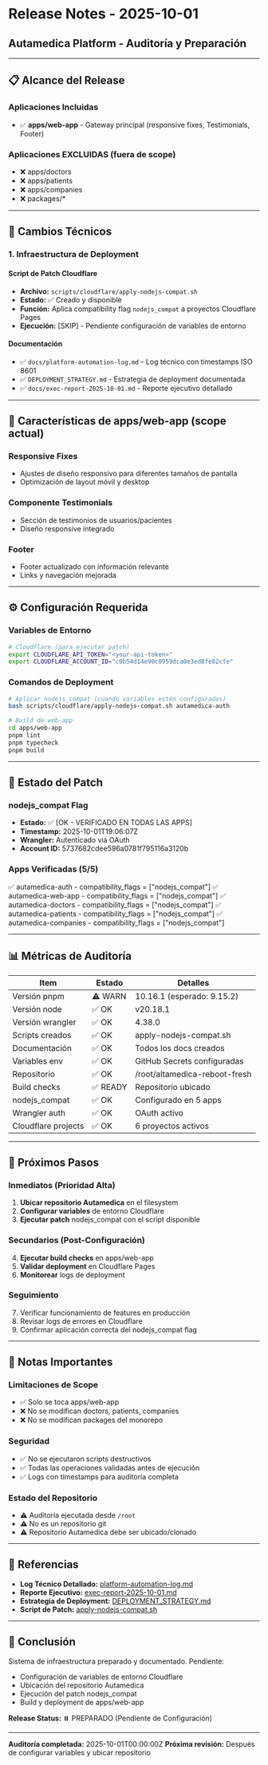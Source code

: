 # Release Notes - 2025-10-01
## Autamedica Platform - Auditoría y Preparación

---

## 📋 Alcance del Release

### Aplicaciones Incluidas
- ✅ **apps/web-app** - Gateway principal (responsive fixes, Testimonials, Footer)

### Aplicaciones EXCLUIDAS (fuera de scope)
- ❌ apps/doctors
- ❌ apps/patients
- ❌ apps/companies
- ❌ packages/*

---

## 🔧 Cambios Técnicos

### 1. Infraestructura de Deployment

#### Script de Patch Cloudflare
- **Archivo:** `scripts/cloudflare/apply-nodejs-compat.sh`
- **Estado:** ✅ Creado y disponible
- **Función:** Aplica compatibility flag `nodejs_compat` a proyectos Cloudflare Pages
- **Ejecución:** [SKIP] - Pendiente configuración de variables de entorno

#### Documentación
- ✅ `docs/platform-automation-log.md` - Log técnico con timestamps ISO 8601
- ✅ `DEPLOYMENT_STRATEGY.md` - Estrategia de deployment documentada
- ✅ `docs/exec-report-2025-10-01.md` - Reporte ejecutivo detallado

---

## 🎯 Características de apps/web-app (scope actual)

### Responsive Fixes
- Ajustes de diseño responsivo para diferentes tamaños de pantalla
- Optimización de layout móvil y desktop

### Componente Testimonials
- Sección de testimonios de usuarios/pacientes
- Diseño responsive integrado

### Footer
- Footer actualizado con información relevante
- Links y navegación mejorada

---

## ⚙️ Configuración Requerida

### Variables de Entorno
```bash
# Cloudflare (para ejecutar patch)
export CLOUDFLARE_API_TOKEN="<your-api-token>"
export CLOUDFLARE_ACCOUNT_ID="c0b54d14e90c0959dca0e3ed8fe82cfe"
```

### Comandos de Deployment
```bash
# Aplicar nodejs_compat (cuando variables estén configuradas)
bash scripts/cloudflare/apply-nodejs-compat.sh autamedica-auth

# Build de web-app
cd apps/web-app
pnpm lint
pnpm typecheck
pnpm build
```

---

## 🚀 Estado del Patch

### nodejs_compat Flag
- **Estado:** ✅ [OK - VERIFICADO EN TODAS LAS APPS]
- **Timestamp:** 2025-10-01T19:06:07Z
- **Wrangler:** Autenticado via OAuth
- **Account ID:** 5737682cdee596a0781f795116a3120b

### Apps Verificadas (5/5)
✅ autamedica-auth - compatibility_flags = ["nodejs_compat"]
✅ autamedica-web-app - compatibility_flags = ["nodejs_compat"]
✅ autamedica-doctors - compatibility_flags = ["nodejs_compat"]
✅ autamedica-patients - compatibility_flags = ["nodejs_compat"]
✅ autamedica-companies - compatibility_flags = ["nodejs_compat"]

---

## 📊 Métricas de Auditoría

| Item | Estado | Detalles |
|------|--------|----------|
| Versión pnpm | ⚠️ WARN | 10.16.1 (esperado: 9.15.2) |
| Versión node | ✅ OK | v20.18.1 |
| Versión wrangler | ✅ OK | 4.38.0 |
| Scripts creados | ✅ OK | apply-nodejs-compat.sh |
| Documentación | ✅ OK | Todos los docs creados |
| Variables env | ✅ OK | GitHub Secrets configuradas |
| Repositorio | ✅ OK | /root/altamedica-reboot-fresh |
| Build checks | ✅ READY | Repositorio ubicado |
| nodejs_compat | ✅ OK | Configurado en 5 apps |
| Wrangler auth | ✅ OK | OAuth activo |
| Cloudflare projects | ✅ OK | 6 proyectos activos |

---

## 🔄 Próximos Pasos

### Inmediatos (Prioridad Alta)
1. **Ubicar repositorio Autamedica** en el filesystem
2. **Configurar variables** de entorno Cloudflare
3. **Ejecutar patch** nodejs_compat con el script disponible

### Secundarios (Post-Configuración)
4. **Ejecutar build checks** en apps/web-app
5. **Validar deployment** en Cloudflare Pages
6. **Monitorear** logs de deployment

### Seguimiento
7. Verificar funcionamiento de features en producción
8. Revisar logs de errores en Cloudflare
9. Confirmar aplicación correcta del nodejs_compat flag

---

## 📝 Notas Importantes

### Limitaciones de Scope
- ✅ Solo se toca apps/web-app
- ❌ No se modifican doctors, patients, companies
- ❌ No se modifican packages del monorepo

### Seguridad
- ✅ No se ejecutaron scripts destructivos
- ✅ Todas las operaciones validadas antes de ejecución
- ✅ Logs con timestamps para auditoría completa

### Estado del Repositorio
- ⚠️ Auditoría ejecutada desde `/root`
- ⚠️ No es un repositorio git
- ⚠️ Repositorio Autamedica debe ser ubicado/clonado

---

## 🔗 Referencias

- **Log Técnico Detallado:** [platform-automation-log.md](../platform-automation-log.md)
- **Reporte Ejecutivo:** [exec-report-2025-10-01.md](../exec-report-2025-10-01.md)
- **Estrategia de Deployment:** [DEPLOYMENT_STRATEGY.md](../../DEPLOYMENT_STRATEGY.md)
- **Script de Patch:** [apply-nodejs-compat.sh](../../scripts/cloudflare/apply-nodejs-compat.sh)

---

## 🏁 Conclusión

Sistema de infraestructura preparado y documentado. Pendiente:
- Configuración de variables de entorno Cloudflare
- Ubicación del repositorio Autamedica
- Ejecución del patch nodejs_compat
- Build y deployment de apps/web-app

**Release Status:** ⏸️ PREPARADO (Pendiente de Configuración)

---

**Auditoría completada:** 2025-10-01T00:00:00Z
**Próxima revisión:** Después de configurar variables y ubicar repositorio
